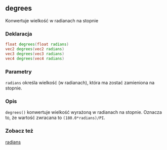 ## degrees
Konwertuje wielkość w radianach na stopnie

### Deklaracja
```glsl
float degrees(float radians)
vec2 degrees(vec2 radians)
vec3 degrees(vec3 radians)
vec4 degrees(vec4 radians)
```

### Parametry
```radians``` określa wielkość (w radianach), która ma zostać zamieniona na stopnie.

### Opis
```degrees()``` konwertuje wielkość wyrażoną w radianach na stopnie. Oznacza to, że wartość zwracana to ```(180.0*radians)/PI```.

### Zobacz też
[radians](/glossary/?lan=pl&search=radians)